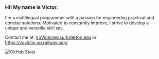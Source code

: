 ### Hi! My name is Victor.

I'm a multilingual programmer with a passion for engineering practical and concise solutions. Motivated to constantly improve, I strive to develop a unique and versatile skill set. 

Contact me at: VuVictor@csu.fullerton.edu or https://vuvictor.up.railway.app/

![GitHub Stats](https://github-readme-stats-sigma-five.vercel.app/api?username=vuvictor1&theme=radical)

